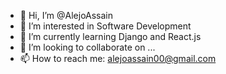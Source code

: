 - 👋 Hi, I’m @AlejoAssain
- 👀 I’m interested in Software Development
- 🌱 I’m currently learning Django and React.js
- 💞️ I’m looking to collaborate on ...
- 📫 How to reach me: alejoassain00@gmail.com

<!---
AlejoAssain/AlejoAssain is a ✨ special ✨ repository because its `README.md` (this file) appears on your GitHub profile.
You can click the Preview link to take a look at your changes.
--->
